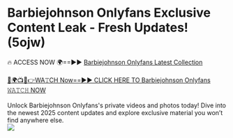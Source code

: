# Barbiejohnson Onlyfans Exclusive Content Leak - Fresh Updates! (5ojw)

🔥 ACCESS NOW 🌍==►► <a href="https://tinyurl.com/kvy9nzfs" rel="nofollow">Barbiejohnson Onlyfans Latest Collection</a>
<br><br>
[🔴🌍📺📱👉WA𝚃CH Now==►► CLICK HERE TO Barbiejohnson Onlyfans 𝚆𝙰𝚃𝙲𝙷 NOW](https://tinyurl.com/kvy9nzfs)
<br><br>
Unlock Barbiejohnson Onlyfans's private videos and photos today! Dive into the newest 2025 content updates and explore exclusive material you won’t find anywhere else.
<br>
<a href="https://tinyurl.com/kvy9nzfs" rel="nofollow" data-target="animated-image.originalLink"><img src="https://camo.githubusercontent.com/8a4f000d20f83aca3bf7ec5f350d767afa0574a8a352519fd8cfa583a6f93a33/68747470733a2f2f692e696d6775722e636f6d2f644a486b345a712e676966" data-canonical-src="https://i.imgur.com/dJHk4Zq.gif" style="max-width: 100%; display: inline-block;" data-target="animated-image.originalImage"></a>
<br>
